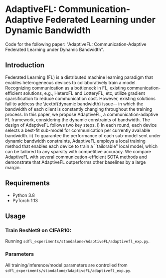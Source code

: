 # AdaptiveFL: Communication-Adaptive Federated Learning under Dynamic Bandwidth 

Code for the following paper:
"AdaptiveFL: Communication-Adaptive Federated Learning under Dynamic Bandwidth".

## Introduction

Federated Learning (FL) is a distributed machine learning paradigm that enables heterogeneous devices to collaboratively train a model. Recognizing communication as a bottleneck in FL, existing communication-efficient solutions, e.g., HeteroFL and LotteryFL, etc, utilize gradient sparsification to reduce communication cost. However, existing solutions fail to address the \textbf{dynamic bandwidth} issue-- in which the bandwidth of each client is constantly changing throughout the training process. In this paper, we propose AdaptiveFL, a communication-adaptive FL framework, considering the dynamic constraints of bandwidth. The design of  AdaptiveFL follows two key steps. i) In each round,  each device selects a best-fit sub-model for communication per currently available bandwidth. ii) To guarantee the performance of each sub-model sent under dynamic bandwidth constraints, AdaptiveFL employs a local training method that enables each device to train a ``tailorable" local model, which can be tailored to any sparsity with competitive accuracy. We compare AdaptiveFL with several communication-efficient SOTA methods and demonstrate that AdaptiveFL outperforms other baselines by a large margin.

## Requirements
* Python 3.8
* PyTorch 1.13

## Usage

### Train ResNet9 on CIFAR10:
Running ``sdfl_experiments/standalone/AdaptiveFL/adaptivefl_exp.py``.


### Parameters

All training/inference/model parameters are controlled from ``sdfl_experiments/standalone/AdaptiveFL/adaptivefl_exp.py``.
